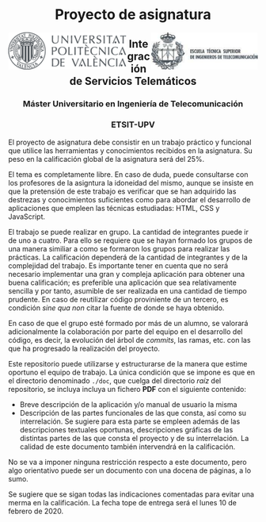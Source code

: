 

<h1 align="center">Proyecto de asignatura</h1>

<img src="doc/figuras/UPVcolor300.png" align="left" height="75">

<img src="doc/figuras/ETSIT.png"       align="right" height="75">







<h2 align="center">Integración de Servicios Telemáticos</h2>
<h3 align="center">Máster Universitario en Ingeniería de Telecomunicación</h3>
<h3 align="center">ETSIT-UPV</h3>


El proyecto de asignatura debe consistir en un trabajo práctico y funcional que utilice las herramientas y conocimientos recibidos en la asignatura. Su peso en la calificación global de la asignatura será del 25%.

El tema es completamente libre. En caso de duda, puede consultarse con los profesores de la asigntura la idoneidad del mismo, aunque se insiste en que la pretensión de este trabajo es verificar que se han adquirido las destrezas y conocimientos suficientes como para abordar el desarrollo de aplicaciones que empleen las técnicas estudiadas: HTML, CSS y JavaScript.

El trabajo se puede realizar en grupo. La cantidad de integrantes puede ir de uno a cuatro. Para ello se requiere que se hayan formado los grupos de una manera similiar a como se formaron los grupos para realizar las prácticas. La calificación dependerá de la cantidad de integrantes y de la complejidad del trabajo. Es importante tener en cuenta que no será necesario implementar una gran y compleja aplicación para obtener una buena calificación; es preferible una aplicación que sea relativamente sencilla y por tanto, asumible de ser realizada en una cantidad de tiempo prudente. En caso de reutilizar código proviniente de un tercero, es condición _sine qua non_ citar la fuente de donde se haya obtenido.

En caso de que el grupo esté formado por más de un alumno, se valorará adicionalmente la colaboración por parte del equipo en el desarrollo del código, es decir, la evolución del árbol de _commits_, las ramas, etc. con las que ha progresado la realización del proyecto.

Este repositorio puede utilizarse y estructurarse de la manera que estime oportuno el equipo de trabajo. La única condición que se impone es que en el directorio denominado `./doc`, que cuelga del directorio _raíz_ del repositorio, se incluya incluya un fichero __PDF__ con el siguiente contenido:
- Breve descripción de la aplicación y/o manual de usuario la misma
- Descripción de las partes funcionales de las que consta, así como su interrelación. Se sugiere para esta parte se empleen además de las descripciones textuales oportunas, descripciones gráficas de las distintas partes de las que consta el proyecto y de su interrelación. La calidad de este documento también intervendrá en la calificación.

No se va a imponer ninguna restricción respecto a este documento, pero algo orientativo puede ser un documento con una docena de páginas, a lo sumo.


Se sugiere que se sigan todas las indicaciones comentadas para evitar una merma en la calificación. La fecha tope de entrega será el lunes 10 de febrero de 2020.



